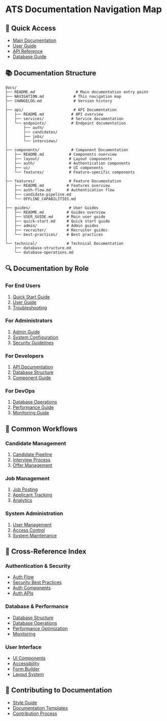 # ATS Documentation Navigation Map

## 📍 Quick Access
- [Main Documentation](../README.md)
- [User Guide](./guides/USER_GUIDE.md)
- [API Reference](./api/README.md)
- [Database Guide](./technical/database-structure.md)

## 📚 Documentation Structure

```
docs/
├── README.md                  # Main documentation entry point
├── NAVIGATION.md             # This navigation map
├── CHANGELOG.md              # Version history
│
├── api/                      # API Documentation
│   ├── README.md            # API overview
│   ├── services/            # Service documentation
│   └── endpoints/           # Endpoint documentation
│       ├── auth/
│       ├── candidates/
│       ├── jobs/
│       └── interviews/
│
├── components/              # Component Documentation
│   ├── README.md           # Components overview
│   ├── layout/             # Layout components
│   ├── auth/               # Authentication components
│   ├── ui/                 # UI components
│   └── features/           # Feature-specific components
│
├── features/               # Feature Documentation
│   ├── README.md          # Features overview
│   ├── auth-flow.md       # Authentication flow
│   ├── candidate-pipeline.md
│   └── OFFLINE_CAPABILITIES.md
│
├── guides/                 # User Guides
│   ├── README.md          # Guides overview
│   ├── USER_GUIDE.md      # Main user guide
│   ├── quick-start.md     # Quick start guide
│   ├── admin/             # Admin guides
│   ├── recruiter/         # Recruiter guides
│   └── best-practices/    # Best practices
│
└── technical/             # Technical Documentation
    ├── database-structure.md
    └── database-operations.md
```

## 🔍 Documentation by Role

### For End Users
1. [Quick Start Guide](/docs/guides/quick-start.md)
2. [User Guide](/docs/guides/USER_GUIDE.md)
3. [Troubleshooting](/docs/guides/troubleshooting/common-issues.md)

### For Administrators
1. [Admin Guide](/docs/guides/admin/admin-guide.md)
2. [System Configuration](/docs/guides/admin/system-config.md)
3. [Security Guidelines](/docs/guides/best-practices/security.md)

### For Developers
1. [API Documentation](/docs/api/README.md)
2. [Database Structure](/docs/technical/database-structure.md)
3. [Component Guide](/docs/components/README.md)

### For DevOps
1. [Database Operations](/docs/technical/database-operations.md)
2. [Performance Guide](/docs/guides/best-practices/performance.md)
3. [Monitoring Guide](/docs/guides/admin/monitoring.md)

## 🔄 Common Workflows

### Candidate Management
1. [Candidate Pipeline](/docs/features/candidate-pipeline.md)
2. [Interview Process](/docs/features/structured-interviews.md)
3. [Offer Management](/docs/features/offer-management.md)

### Job Management
1. [Job Posting](/docs/guides/recruiter/job-posting.md)
2. [Applicant Tracking](/docs/features/applicant-tracking.md)
3. [Analytics](/docs/features/analytics-dashboard.md)

### System Administration
1. [User Management](/docs/guides/admin/user-management.md)
2. [Access Control](/docs/guides/admin/access-control.md)
3. [System Maintenance](/docs/guides/admin/maintenance.md)

## 🔗 Cross-Reference Index

### Authentication & Security
- [Auth Flow](/docs/features/auth-flow.md)
- [Security Best Practices](/docs/guides/best-practices/security.md)
- [Auth Components](/docs/components/auth/README.md)
- [Auth APIs](/docs/api/endpoints/auth/README.md)

### Database & Performance
- [Database Structure](/docs/technical/database-structure.md)
- [Database Operations](/docs/technical/database-operations.md)
- [Performance Optimization](/docs/guides/best-practices/performance.md)
- [Monitoring](/docs/guides/admin/monitoring.md)

### User Interface
- [UI Components](/docs/components/ui/README.md)
- [Accessibility](/docs/guides/best-practices/accessibility.md)
- [Form Builder](/docs/features/dynamic-forms.md)
- [Layout System](/docs/components/layout/README.md)

## 📝 Contributing to Documentation
- [Style Guide](/docs/guides/contributing/style-guide.md)
- [Documentation Templates](/docs/guides/contributing/templates.md)
- [Contribution Process](/docs/guides/contributing/guidelines.md) 